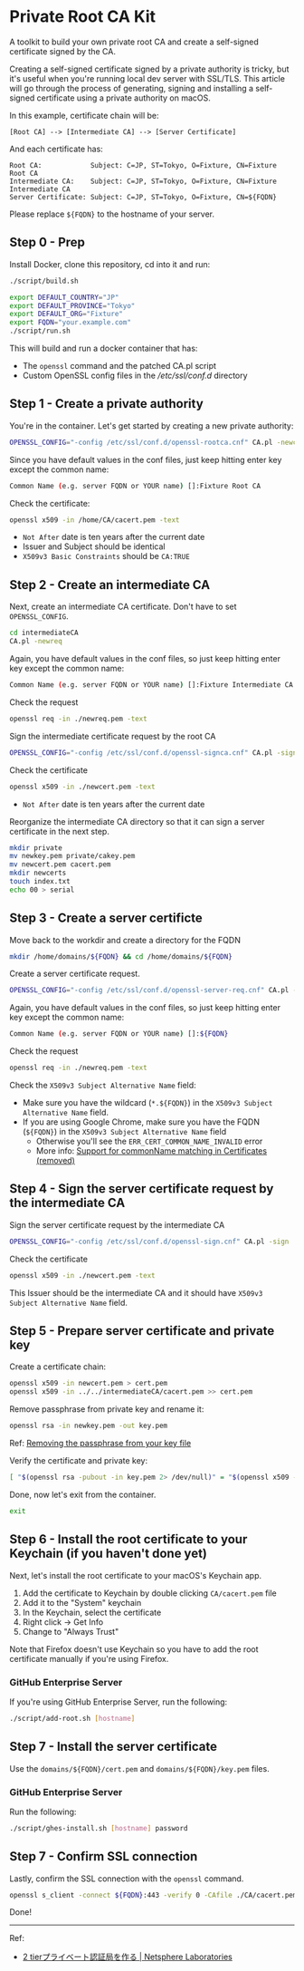 # Private Root CA Kit

A toolkit to build your own private root CA and create a self-signed certificate signed by the CA.

Creating a self-signed certificate signed by a private authority is tricky, but it's useful when you're running local dev server with SSL/TLS. This article will go through the process of generating, signing and installing a self-signed certificate using a private authority on macOS.

In this example, certificate chain will be:

```
[Root CA] --> [Intermediate CA] --> [Server Certificate]
```

And each certificate has:

```
Root CA:            Subject: C=JP, ST=Tokyo, O=Fixture, CN=Fixture Root CA
Intermediate CA:    Subject: C=JP, ST=Tokyo, O=Fixture, CN=Fixture Intermediate CA
Server Certificate: Subject: C=JP, ST=Tokyo, O=Fixture, CN=${FQDN}
```

Please replace `${FQDN}` to the hostname of your server.

## Step 0 - Prep

Install Docker, clone this repository, cd into it and run:

```bash
./script/build.sh

export DEFAULT_COUNTRY="JP"
export DEFAULT_PROVINCE="Tokyo"
export DEFAULT_ORG="Fixture"
export FQDN="your.example.com"
./script/run.sh
```

This will build and run a docker container that has:

- The `openssl` command and the patched CA.pl script
- Custom OpenSSL config files in the */etc/ssl/conf.d* directory

## Step 1 - Create a private authority

You're in the container. Let's get started by creating a new private authority:

```bash
OPENSSL_CONFIG="-config /etc/ssl/conf.d/openssl-rootca.cnf" CA.pl -newca
```

Since you have default values in the conf files, just keep hitting enter key except the common name:

```bash
Common Name (e.g. server FQDN or YOUR name) []:Fixture Root CA
```

Check the certificate:

```bash
openssl x509 -in /home/CA/cacert.pem -text
```

- `Not After` date is ten years after the current date
- Issuer and Subject should be identical
- `X509v3 Basic Constraints` should be `CA:TRUE`

## Step 2 - Create an intermediate CA

Next, create an intermediate CA certificate. Don't have to set `OPENSSL_CONFIG`.

```bash
cd intermediateCA
CA.pl -newreq
```

Again, you have default values in the conf files, so just keep hitting enter key except the common name:

```bash
Common Name (e.g. server FQDN or YOUR name) []:Fixture Intermediate CA
```

Check the request

```bash
openssl req -in ./newreq.pem -text
```

Sign the intermediate certificate request by the root CA

```bash
OPENSSL_CONFIG="-config /etc/ssl/conf.d/openssl-signca.cnf" CA.pl -signCA
```

Check the certificate

```bash
openssl x509 -in ./newcert.pem -text
```

- `Not After` date is ten years after the current date

Reorganize the intermediate CA directory so that it can sign a server certificate in the next step.

```bash
mkdir private
mv newkey.pem private/cakey.pem
mv newcert.pem cacert.pem
mkdir newcerts
touch index.txt
echo 00 > serial
```

## Step 3 - Create a server certificte

Move back to the workdir and create a directory for the FQDN

```bash
mkdir /home/domains/${FQDN} && cd /home/domains/${FQDN}
```

Create a server certificate request.

```bash
OPENSSL_CONFIG="-config /etc/ssl/conf.d/openssl-server-req.cnf" CA.pl -newreq
```

Again, you have default values in the conf files, so just keep hitting enter key except the common name:

```bash
Common Name (e.g. server FQDN or YOUR name) []:${FQDN}
```

Check the request

```bash
openssl req -in ./newreq.pem -text
```

Check the `X509v3 Subject Alternative Name` field:

- Make sure you have the wildcard (`*.${FQDN}`) in the `X509v3 Subject Alternative Name` field.
- If you are using Google Chrome, make sure you have the FQDN (`${FQDN}`) in the `X509v3 Subject Alternative Name` field
  - Otherwise you'll see the `ERR_CERT_COMMON_NAME_INVALID` error
  - More info: [Support for commonName matching in Certificates (removed)](https://www.chromestatus.com/feature/4981025180483584)

## Step 4 - Sign the server certificate request by the intermediate CA

Sign the server certificate request by the intermediate CA

```bash
OPENSSL_CONFIG="-config /etc/ssl/conf.d/openssl-sign.cnf" CA.pl -sign
```

Check the certificate

```bash
openssl x509 -in ./newcert.pem -text
```

This Issuer should be the intermediate CA and it should have `X509v3 Subject Alternative Name` field.

## Step 5 - Prepare server certificate and private key

Create a certificate chain:

```bash
openssl x509 -in newcert.pem > cert.pem
openssl x509 -in ../../intermediateCA/cacert.pem >> cert.pem
```

Remove passphrase from private key and rename it:

```bash
openssl rsa -in newkey.pem -out key.pem
```

Ref: [Removing the passphrase from your key file](https://help.github.com/en/enterprise/2.20/admin/installation/troubleshooting-ssl-errors#removing-the-passphrase-from-your-key-file)

Verify the certificate and private key:

```bash
[ "$(openssl rsa -pubout -in key.pem 2> /dev/null)" = "$(openssl x509 -pubkey -in cert.pem -noout)" ] && echo "OK" || echo "Verification Failed"
```

Done, now let's exit from the container.

```bash
exit
```

## Step 6 - Install the root certificate to your Keychain (if you haven't done yet)

Next, let's install the root certificate to your macOS's Keychain app.

1. Add the certificate to Keychain by double clicking `CA/cacert.pem` file
2. Add it to the "System" keychain
3. In the Keychain, select the certificate
4. Right click -> Get Info
5. Change to "Always Trust"

Note that Firefox doesn't use Keychain so you have to add the root certificate manually if you're using Firefox.

### GitHub Enterprise Server

If you're using GitHub Enterprise Server, run the following:

```bash
./script/add-root.sh [hostname]
```

## Step 7 - Install the server certificate

Use the `domains/${FQDN}/cert.pem` and `domains/${FQDN}/key.pem` files.

### GitHub Enterprise Server

Run the following:

```bash
./script/ghes-install.sh [hostname] password
```

## Step 7 - Confirm SSL connection

Lastly, confirm the SSL connection with the `openssl` command.

```bash
openssl s_client -connect ${FQDN}:443 -verify 0 -CAfile ./CA/cacert.pem
```

Done!

---

Ref:

- [2 tierプライベート認証局を作る | Netsphere Laboratories](https://www.nslabs.jp/pki-making-two-tier-ca.rhtml)